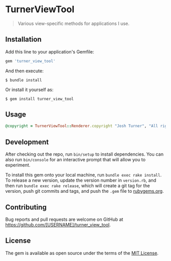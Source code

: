 # TurnerViewTool

> Various view-specific methods for applications I use.

## Installation

Add this line to your application's Gemfile:

```ruby
gem 'turner_view_tool'
```

And then execute:

    $ bundle install

Or install it yourself as:

    $ gem install turner_view_tool

## Usage

```ruby
@copyright = TurnerViewTool::Renderer.copyright "Josh Turner", "All rights reserved"
```

## Development

After checking out the repo, run `bin/setup` to install dependencies. You can also run `bin/console` for an interactive prompt that will allow you to experiment.

To install this gem onto your local machine, run `bundle exec rake install`. To release a new version, update the version number in `version.rb`, and then run `bundle exec rake release`, which will create a git tag for the version, push git commits and tags, and push the `.gem` file to [rubygems.org](https://rubygems.org).

## Contributing

Bug reports and pull requests are welcome on GitHub at https://github.com/[USERNAME]/turner_view_tool.


## License

The gem is available as open source under the terms of the [MIT License](https://opensource.org/licenses/MIT).
